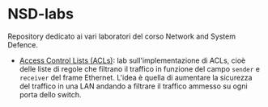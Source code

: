 # NSD-labs

Repository dedicato ai vari laboratori del corso Network and System Defence. 

- [Access Control Lists (ACLs)](https://github.com/lucaMastro/NSD-labs/tree/main/lab02-ACL): lab sull'implementazione di ACLs, cioè delle liste di regole che filtrano il traffico in funzione del campo `sender` e `receiver` del frame Ethernet. L'idea è quella di aumentare la sicurezza del traffico in una LAN andando a filtrare il traffico ammesso su ogni porta dello switch.  
